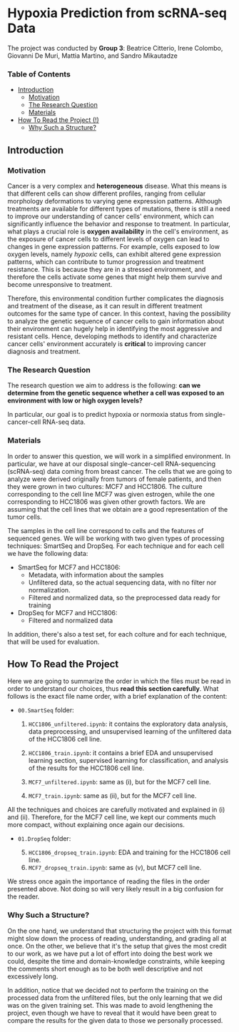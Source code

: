 # Hypoxia Prediction from scRNA-seq Data

The project was conducted by **Group 3**: Beatrice Citterio, Irene Colombo, Giovanni De Muri, Mattia Martino, and Sandro Mikautadze

### Table of Contents
* [Introduction](#introduction)
  * [Motivation](#motivation)
  * [The Research Question](#the-research-question)
  * [Materials](#materials)
* [How To Read the Project (!)](#how-to-read-the-project)
  * [Why Such a Structure?](#why-such-a-structure)

## Introduction

### Motivation
Cancer is a very complex and **heterogeneous** disease. What this means is that different cells can show different profiles, ranging from cellular morphology deformations to varying gene expression patterns. Although treatments are available for different types of mutations, there is still a need to improve our understanding of cancer cells' environment, which can significantly influence the behavior and response to treatment. In particular, what plays a crucial role is **oxygen availability** in the cell's environment, as the exposure of cancer cells to different levels of oxygen can lead to changes in gene expression patterns. For example, cells exposed to low oxygen levels, namely *hypoxic* cells, can exhibit altered gene expression patterns, which can contribute to tumor progression and treatment resistance. This is because they are in a stressed environment, and therefore the cells activate some genes that might help them survive and become unresponsive to treatment.

Therefore, this environmental condition further complicates the diagnosis and treatment of the disease, as it can result in different treatment outcomes for the same type of cancer. In this context, having the possibility to analyze the genetic sequence of cancer cells to gain information about their environment can hugely help in identifying the most aggressive and resistant cells. Hence, developing methods to identify and characterize cancer cells' environment accurately is **critical** to improving cancer diagnosis and treatment.

### The Research Question
The research question we aim to address is the following: **can we determine from the genetic sequence whether a cell was exposed to an environment with low or high oxygen levels?**

In particular, our goal is to predict hypoxia or normoxia status from single-cancer-cell RNA-seq data.

### Materials
In order to answer this question, we will work in a simplified environment. In particular, we have at our disposal single-cancer-cell RNA-sequencing (scRNA-seq) data coming from breast cancer. The cells that we are going to analyze were derived originally from tumors of female patients, and then they were grown in two cultures: MCF7 and HCC1806. The culture corresponding to the cell line MCF7 was given estrogen, while the one corresponding to HCC1806 was given other growth factors. We are assuming that the cell lines that we obtain are a good representation of the tumor cells.

The samples in the cell line correspond to cells and the features of sequenced genes. We will be working with two given types of processing techniques: SmartSeq and DropSeq. For each technique and for each cell we have the following data:
- SmartSeq for MCF7 and HCC1806:
  - Metadata, with information about the samples
  - Unfiltered data, so the actual sequencing data, with no filter nor normalization.
  - Filtered and normalized data, so the preprocessed data ready for training
- DropSeq for MCF7 and HCC1806:
  - Filtered and normalized data

In addition, there's also a test set, for each colture and for each technique, that will be used for evaluation.

## How To Read the Project
Here we are going to summarize the order in which the files must be read in order to understand our choices, thus **read this section carefully**. What follows is the exact file name order, with a brief explanation of the content:

- ```00.SmartSeq``` folder:

  1. ```HCC1806_unfiltered.ipynb```: it contains the exploratory data analysis, data preprocessing, and unsupervised learning of the unfiltered data of the HCC1806 cell line.

  2. ```HCC1806_train.ipynb```: it contains a brief EDA and unsupervised learning section, supervised learning for classification, and analysis of the results for the HCC1806 cell line.

  3. ```MCF7_unfiltered.ipynb```: same as (i), but for the MCF7 cell line.

  4. ```MCF7_train.ipynb```: same as (ii), but for the MCF7 cell line.

All the techniques and choices are carefully motivated and explained in (i) and (ii). Therefore, for the MCF7 cell line, we kept our comments much more compact, without explaining once again our decisions.

- ```01.DropSeq``` folder:

  5. ```HCC1806_dropseq_train.ipynb```: EDA and training for the HCC1806 cell line.
  6. ```MCF7_dropseq_train.ipynb```: same as (v), but MCF7 cell line.

We stress once again the importance of reading the files in the order presented above. Not doing so will very likely result in a big confusion for the reader.

### Why Such a Structure?
On the one hand, we understand that structuring the project with this format might slow down the process of reading, understanding, and grading all at once. On the other, we believe that it's the setup that gives the most credit to our work, as we have put a lot of effort into doing the best work we could, despite the time and domain-knowledge constraints, while keeping the comments short enough as to be both well descriptive and not excessively long.

In addition, notice that we decided not to perform the training on the processed data from the unfiltered files, but the only learning that we did was on the given training set. This was made to avoid lengthening the project, even though we have to reveal that it would have been great to compare the results for the given data to those we personally processed.

